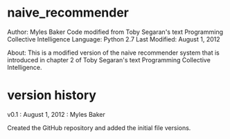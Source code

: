naive_recommender
=================
Author:		Myles Baker
		Code modified from Toby Segaran's
		text Programming Collective Intelligence
Language: 	Python 2.7
Last Modified:	August 1, 2012

About: This is a modified version of the naive recommender
system that is introduced in chapter 2 of Toby Segaran's
text Programming Collective Intelligence. 

version history
===============
v0.1	:	August 1, 2012	:	Myles Baker

Created the GitHub repository and added the initial 
file versions. 
